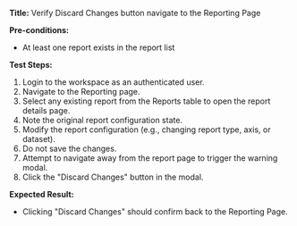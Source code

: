 **Title:** Verify Discard Changes button navigate to the Reporting Page

**Pre-conditions:**
* At least one report exists in the report list

**Test Steps:**
1. Login to the workspace as an authenticated user.
2. Navigate to the Reporting page.
3. Select any existing report from the Reports table to open the report details page.
4. Note the original report configuration state.
5. Modify the report configuration (e.g., changing report type, axis, or dataset).
6. Do not save the changes.
7. Attempt to navigate away from the report page to trigger the warning modal.
8. Click the "Discard Changes" button in the modal.

**Expected Result:**
* Clicking "Discard Changes" should confirm back to the Reporting Page.
